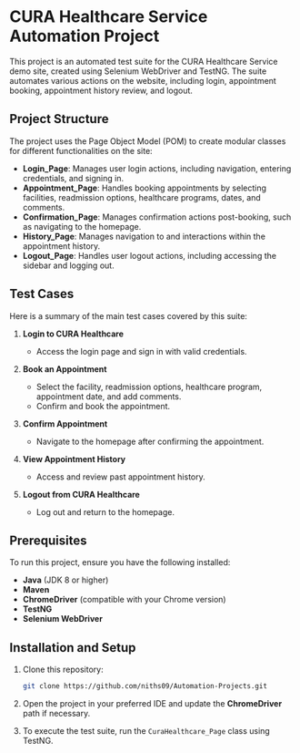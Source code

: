 # CURA Healthcare Service Automation Project

This project is an automated test suite for the CURA Healthcare Service demo site, created using Selenium WebDriver and TestNG. The suite automates various actions on the website, including login, appointment booking, appointment history review, and logout.

## Project Structure

The project uses the Page Object Model (POM) to create modular classes for different functionalities on the site:

- **Login_Page**: Manages user login actions, including navigation, entering credentials, and signing in.
- **Appointment_Page**: Handles booking appointments by selecting facilities, readmission options, healthcare programs, dates, and comments.
- **Confirmation_Page**: Manages confirmation actions post-booking, such as navigating to the homepage.
- **History_Page**: Manages navigation to and interactions within the appointment history.
- **Logout_Page**: Handles user logout actions, including accessing the sidebar and logging out.

## Test Cases

Here is a summary of the main test cases covered by this suite:

1. **Login to CURA Healthcare**  
   - Access the login page and sign in with valid credentials.

2. **Book an Appointment**  
   - Select the facility, readmission options, healthcare program, appointment date, and add comments.
   - Confirm and book the appointment.

3. **Confirm Appointment**  
   - Navigate to the homepage after confirming the appointment.

4. **View Appointment History**  
   - Access and review past appointment history.

5. **Logout from CURA Healthcare**  
   - Log out and return to the homepage.

## Prerequisites

To run this project, ensure you have the following installed:

- **Java** (JDK 8 or higher)
- **Maven**
- **ChromeDriver** (compatible with your Chrome version)
- **TestNG**
- **Selenium WebDriver**

## Installation and Setup

1. Clone this repository:

   ```bash
   git clone https://github.com/niths09/Automation-Projects.git
   ```

2. Open the project in your preferred IDE and update the **ChromeDriver** path if necessary.

3. To execute the test suite, run the `CuraHealthcare_Page` class using TestNG.
